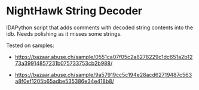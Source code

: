 # NightHawk String Decoder

IDAPython script that adds comments with decoded string contents into the idb. Needs polishing as it misses some strings.

Tested on samples:

* https://bazaar.abuse.ch/sample/0551ca07f05c2a8278229c1dc651a2b1273a39914857231b075733753cb2b988/

* https://bazaar.abuse.ch/sample/9a57919cc5c194e28acd62719487c563a8f0ef1205b65adbe535386e34e418b8/
